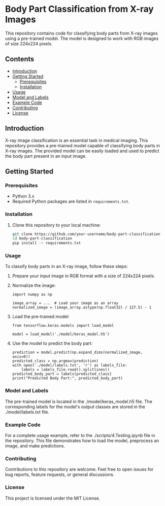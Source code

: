 # Body Part Classification from X-ray Images

This repository contains code for classifying body parts from X-ray images using a pre-trained model. The model is designed to work with RGB images of size 224x224 pixels.

## Contents

- [Introduction](#introduction)
- [Getting Started](#getting-started)
  - [Prerequisites](#prerequisites)
  - [Installation](#installation)
- [Usage](#usage)
- [Model and Labels](#model-and-labels)
- [Example Code](#example-code)
- [Contributing](#contributing)
- [License](#license)

## Introduction

X-ray image classification is an essential task in medical imaging. This repository provides a pre-trained model capable of classifying body parts in X-ray images. The provided model can be easily loaded and used to predict the body part present in an input image.

## Getting Started

### Prerequisites

- Python 3.x
- Required Python packages are listed in `requirements.txt`.

### Installation

1. Clone this repository to your local machine:

   ```bash
   git clone https://github.com/your-username/body-part-classification.git
   cd body-part-classification
   pip install -r requirements.txt
   ```

### Usage

To classify body parts in an X-ray image, follow these steps:

1. Prepare your input image in RGB format with a size of 224x224 pixels.
2. Normalize the image:

   ```
   import numpy as np

   image_array = ...  # Load your image as an array
   normalized_image = (image_array.astype(np.float32) / 127.5) - 1
   ```

3. Load the pre-trained model:

   ```
   from tensorflow.keras.models import load_model

   model = load_model('./model/keras_model.h5')
   ```

4. Use the model to predict the body part:
   ```
   prediction = model.predict(np.expand_dims(normalized_image, axis=0))
   predicted_class = np.argmax(prediction)
   with open('./model/labels.txt', 'r') as labels_file:
       labels = labels_file.read().splitlines()
   predicted_body_part = labels[predicted_class]
   print("Predicted Body Part:", predicted_body_part)
   ```

### Model and Labels

The pre-trained model is located in the ./model/keras_model.h5 file.
The corresponding labels for the model's output classes are stored in the ./model/labels.txt file.

### Example Code

For a complete usage example, refer to the ./scripts/4.Testing.ipynb file in the repository.
This file demonstrates how to load the model, preprocess an image, and make predictions.

### Contributing

Contributions to this repository are welcome. Feel free to open issues for bug reports, feature requests, or general discussions.

### License

This project is licensed under the MIT License.
